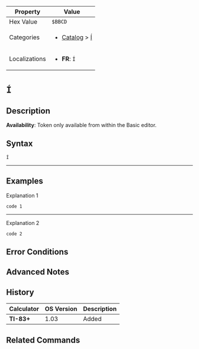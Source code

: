 | Property      | Value |
|---------------|-------|
| Hex Value     | `$BBCD`|
| Categories    | <ul><li>[Catalog](../categories/Catalog.md) > [Í](../categories/Catalog.md#Í)</li></ul> |
| Localizations | <ul><li><b>FR</b>: `Í`</li></ul> |

# `Í`

## Description



<b>Availability</b>: Token only available from within the Basic editor.

## Syntax
`Í`

<hr>

## Examples

Explanation 1
```ti-basic
code 1
```
---
Explanation 2
```ti-basic
code 2
```

## Error Conditions


## Advanced Notes


## History
| Calculator | OS Version | Description |
|------------|------------|-------------|
| <b>TI-83+</b> | 1.03 | Added

## Related Commands

    